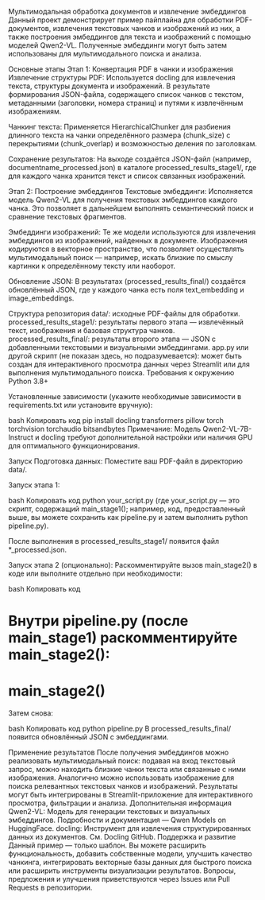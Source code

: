 Мультимодальная обработка документов и извлечение эмбеддингов
Данный проект демонстрирует пример пайплайна для обработки PDF-документов, извлечения текстовых чанков и изображений из них, а также построения эмбеддингов для текста и изображений с помощью моделей Qwen2-VL. Полученные эмбеддинги могут быть затем использованы для мультимодального поиска и анализа.

Основные этапы
Этап 1: Конвертация PDF в чанки и изображения
Извлечение структуры PDF:
Используется docling для извлечения текста, структуры документа и изображений. В результате формирования JSON-файла, содержащего список чанков с текстом, метаданными (заголовки, номера страниц) и путями к извлечённым изображениям.

Чанкинг текста:
Применяется HierarchicalChunker для разбиения длинного текста на чанки определённого размера (chunk_size) с перекрытиями (chunk_overlap) и возможностью деления по заголовкам.

Сохранение результатов:
На выходе создаётся JSON-файл (например, documentname_processed.json) в каталоге processed_results_stage1/, где для каждого чанка хранится текст и список связанных изображений.

Этап 2: Построение эмбеддингов
Текстовые эмбеддинги:
Исполняется модель Qwen2-VL для получения текстовых эмбеддингов каждого чанка. Это позволяет в дальнейшем выполнять семантический поиск и сравнение текстовых фрагментов.

Эмбеддинги изображений:
Те же модели используются для извлечения эмбеддингов из изображений, найденных в документе. Изображения кодируются в векторное пространство, что позволяет осуществлять мультимодальный поиск — например, искать близкие по смыслу картинки к определённому тексту или наоборот.

Обновление JSON:
В результатах (processed_results_final/) создаётся обновлённый JSON, где у каждого чанка есть поля text_embedding и image_embeddings.

Структура репозитория
data/: исходные PDF-файлы для обработки.
processed_results_stage1/: результаты первого этапа — извлечённый текст, изображения и базовая структура чанков.
processed_results_final/: результаты второго этапа — JSON с добавленными текстовыми и визуальными эмбеддингами.
app.py или другой скрипт (не показан здесь, но подразумевается): может быть создан для интерактивного просмотра данных через Streamlit или для выполнения мультимодального поиска.
Требования к окружению
Python 3.8+

Установленные зависимости (укажите необходимые зависимости в requirements.txt или установите вручную):

bash
Копировать код
pip install docling transformers pillow torch torchvision torchaudio bitsandbytes
Примечание: Модель Qwen2-VL-7B-Instruct и docling требуют дополнительной настройки или наличия GPU для оптимального функционирования.

Запуск
Подготовка данных:
Поместите ваш PDF-файл в директорию data/.

Запуск этапа 1:

bash
Копировать код
python your_script.py
(где your_script.py — это скрипт, содержащий main_stage1(); например, код, предоставленный выше, вы можете сохранить как pipeline.py и затем выполнить python pipeline.py).

После выполнения в processed_results_stage1/ появится файл *_processed.json.

Запуск этапа 2 (опционально): Раскомментируйте вызов main_stage2() в коде или выполните отдельно при необходимости:

bash
Копировать код
# Внутри pipeline.py (после main_stage1) раскомментируйте main_stage2():
# main_stage2()
Затем снова:

bash
Копировать код
python pipeline.py
В processed_results_final/ появится обновлённый JSON с эмбеддингами.

Применение результатов
После получения эмбеддингов можно реализовать мультимодальный поиск: подавая на вход текстовый запрос, можно находить близкие чанки текста или связанные с ними изображения. Аналогично можно использовать изображение для поиска релевантных текстовых чанков и изображений.
Результаты могут быть интегрированы в Streamlit-приложение для интерактивного просмотра, фильтрации и анализа.
Дополнительная информация
Qwen2-VL: Модель для генерации текстовых и визуальных эмбеддингов. Подробности и документация — Qwen Models on HuggingFace.
docling: Инструмент для извлечения структурированных данных из документов. См. Docling GitHub.
Поддержка и развитие
Данный пример — только шаблон. Вы можете расширить функциональность, добавить собственные модели, улучшить качество чанкинга, интегрировать векторные базы данных для быстрого поиска или расширить инструменты визуализации результатов. Вопросы, предложения и улучшения приветствуются через Issues или Pull Requests в репозитории.

